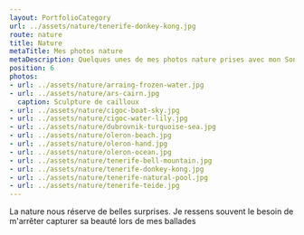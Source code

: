 ```yaml
---
layout: PortfolioCategory
url: ../assets/nature/tenerife-donkey-kong.jpg
route: nature
title: Nature
metaTitle: Mes photos nature
metaDescription: Quelques unes de mes photos nature prises avec mon Sony alpha 6000
position: 6
photos:
- url: ../assets/nature/arraing-frozen-water.jpg
- url: ../assets/nature/ars-cairn.jpg
  caption: Sculpture de cailloux
- url: ../assets/nature/cigoc-boat-sky.jpg
- url: ../assets/nature/cigoc-water-lily.jpg
- url: ../assets/nature/dubrovnik-turquoise-sea.jpg
- url: ../assets/nature/oleron-beach.jpg
- url: ../assets/nature/oleron-hand.jpg
- url: ../assets/nature/oleron-ocean.jpg
- url: ../assets/nature/tenerife-bell-mountain.jpg
- url: ../assets/nature/tenerife-donkey-kong.jpg
- url: ../assets/nature/tenerife-natural-pool.jpg
- url: ../assets/nature/tenerife-teide.jpg
---
```

La nature nous réserve de belles surprises. Je ressens souvent le besoin de m'arrêter capturer sa beauté lors de mes ballades
